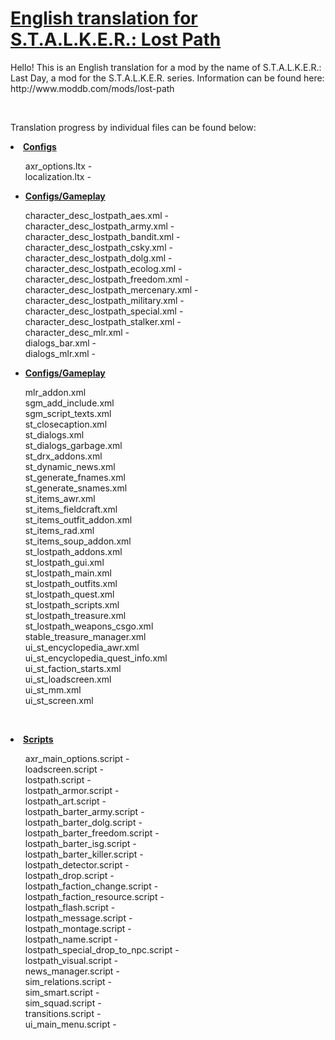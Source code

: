 <h1><a href="https://github.com/thorbits/lost-path-english-translation">English translation for S.T.A.L.K.E.R.: Lost Path</a></h1>

<p>Hello! This is an English translation for a mod by the name of S.T.A.L.K.E.R.: Last Day, a mod for the S.T.A.L.K.E.R. series. Information can be found here: http://www.moddb.com/mods/lost-path</p>
<br>
<p>Translation progress by individual files can be found below:</p>

<p><strong><li><a href="https://github.com/thorbits/lost-path-english-translation/tree/master/gamedata/configs">Configs</a></strong></p>
<ul>
axr_options.ltx - 
<br>
localization.ltx - 
<br></ul>

<ul><p><strong><li><a href="https://github.com/thorbits/lost-path-english-translation/tree/master/gamedata/configs/gameplay">Configs/Gameplay</a></strong></p>
character_desc_lostpath_aes.xml - 
<br>
character_desc_lostpath_army.xml - 
<br>
character_desc_lostpath_bandit.xml - 
<br>
character_desc_lostpath_csky.xml - 
<br>
character_desc_lostpath_dolg.xml - 
<br>
character_desc_lostpath_ecolog.xml - 
<br>
character_desc_lostpath_freedom.xml - 
<br>
character_desc_lostpath_mercenary.xml - 
<br>
character_desc_lostpath_military.xml - 
<br>
character_desc_lostpath_special.xml - 
<br>
character_desc_lostpath_stalker.xml - 
<br>
character_desc_mlr.xml - 
<br>
dialogs_bar.xml - 
<br>
dialogs_mlr.xml - 
<br></ul>

<ul><p><strong><li><a href="https://github.com/thorbits/lost-path-english-translation/tree/master/gamedata/configs/gameplay">Configs/Gameplay</a></strong></p>
mlr_addon.xml
<br>
sgm_add_include.xml
<br>
sgm_script_texts.xml
<br>
st_closecaption.xml
<br>
st_dialogs.xml
<br>
st_dialogs_garbage.xml
<br>
st_drx_addons.xml
<br>
st_dynamic_news.xml
<br>
st_generate_fnames.xml
<br>
st_generate_snames.xml
<br>
st_items_awr.xml
<br>
st_items_fieldcraft.xml
<br>
st_items_outfit_addon.xml
<br>
st_items_rad.xml
<br>
st_items_soup_addon.xml
<br>
st_lostpath_addons.xml
<br>
st_lostpath_gui.xml
<br>
st_lostpath_main.xml
<br>
st_lostpath_outfits.xml
<br>
st_lostpath_quest.xml
<br>
st_lostpath_scripts.xml
<br>
st_lostpath_treasure.xml
<br>
st_lostpath_weapons_csgo.xml
<br>
stable_treasure_manager.xml
<br>
ui_st_encyclopedia_awr.xml
<br>
ui_st_encyclopedia_quest_info.xml
<br>
ui_st_faction_starts.xml
<br>
ui_st_loadscreen.xml
<br>
ui_st_mm.xml
<br>
ui_st_screen.xml
</ul><br>

<p><strong><li><a href="https://github.com/thorbits/lost-path-english-translation/tree/master/gamedata/scripts">Scripts</a></strong></p>
<ul>
axr_main_options.script - 
<br>
loadscreen.script - 
<br>
lostpath.script - 
<br>
lostpath_armor.script - 
<br>
lostpath_art.script - 
<br>
lostpath_barter_army.script - 
<br>
lostpath_barter_dolg.script - 
<br>
lostpath_barter_freedom.script - 
<br>
lostpath_barter_isg.script - 
<br>
lostpath_barter_killer.script - 
<br>
lostpath_detector.script - 
<br>
lostpath_drop.script - 
<br>
lostpath_faction_change.script - 
<br>
lostpath_faction_resource.script - 
<br>
lostpath_flash.script - 
<br>
lostpath_message.script - 
<br>
lostpath_montage.script - 
<br>
lostpath_name.script - 
<br>
lostpath_special_drop_to_npc.script - 
<br>
lostpath_visual.script - 
<br>
news_manager.script - 
<br>
sim_relations.script - 
<br>
sim_smart.script - 
<br>
sim_squad.script - 
<br>
transitions.script - 
<br>
ui_main_menu.script - 
</ul>
<br>

